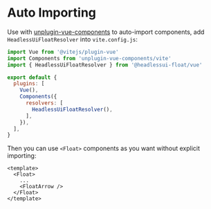 # Auto Importing

Use with [unplugin-vue-components](https://github.com/antfu/unplugin-vue-components) to auto-import components, add `HeadlessUiFloatResolver` into `vite.config.js`:

```js
import Vue from '@vitejs/plugin-vue'
import Components from 'unplugin-vue-components/vite'
import { HeadlessUiFloatResolver } from '@headlessui-float/vue'

export default {
  plugins: [
    Vue(),
    Components({
      resolvers: [
        HeadlessUiFloatResolver(),
      ],
    }),
  ],
}
```

Then you can use `<Float>` components as you want without explicit importing:

```vue
<template>
  <Float>
    ...
    <FloatArrow />
  </Float>
</template>
```
